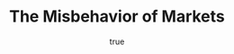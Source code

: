 ---
title: "The Misbehavior of Markets"
bookCover: "/assets/book-covers/the-misbehavior-of-markets.jpg"
slug: "the-misbehavior-of-markets"
bookAuthor: "Benoit Mandelbrot"
rating: 10
done: false
amazonLink: ""
author:
  name: Rico Trebeljahr
  picture: "/assets/blog/profile.jpeg"
---